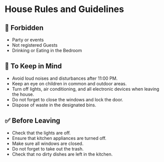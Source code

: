 # House Rules and Guidelines

## 🚫 Forbidden
- Party or events
- Not registered Guests
- Drinking or Eating in the Bedroom

## 📝 To Keep in Mind
- Avoid loud noises and disturbances after 11:00 PM.
- Keep an eye on children in common and outdoor areas.
- Turn off lights, air conditioning, and all electronic devices when leaving the house.
- Do not forget to close the windows and lock the door.
- Dispose of waste in the designated bins.

## ✅ Before Leaving
- Check that the lights are off.
- Ensure that kitchen appliances are turned off.
- Make sure all windows are closed.
- Do not forget to take out the trash.
- Check that no dirty dishes are left in the kitchen.
